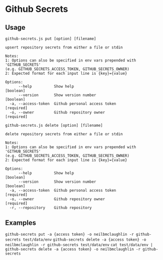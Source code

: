 # Github Secrets

## Usage

```
github-secrets.js put [option] [filename]

upsert repository secrets from either a file or stdin

Notes:
1: Options can also be specified in env vars prepended with 'GITHUB_SECRETS'
(e.g. GITHUB_SECRETS_ACCESS_TOKEN, GITHUB_SECRETS_OWNER)
2: Expected format for each input line is {key}={value}

Options:
      --help          Show help                                        [boolean]
      --version       Show version number                              [boolean]
  -a, --access-token  Github personal access token                    [required]
  -o, --owner         Github repository owner                         [required]
```

```
github-secrets.js delete [option] [filename]

delete repository secrets from either a file or stdin

Notes:
1: Options can also be specified in env vars prepended with 'GITHUB_SECRETS'
(e.g. GITHUB_SECRETS_ACCESS_TOKEN, GITHUB_SECRETS_OWNER)
2: Expected format for each input line is {key}={value}

Options:
      --help          Show help                                        [boolean]
      --version       Show version number                              [boolean]
  -a, --access-token  Github personal access token                    [required]
  -o, --owner         Github repository owner                         [required]
  -r, --repository    Github repository
```

## Examples

`github-secrets put -a {access token} -o neilbmclaughlin -r github-secrets test/data/env`
`github-secrets delete -a {access token} -o neilbmclaughlin -r github-secrets test/data/env`
`cat test/data/env | github-secrets delete -a {access token} -o neilbmclaughlin -r github-secrets`
